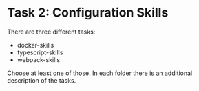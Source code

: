 # Task 2: Configuration Skills

There are three different tasks:

- docker-skills
- typescript-skills
- webpack-skills

Choose at least one of those. In each folder there is an additional description of the tasks.
